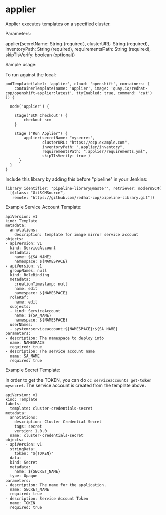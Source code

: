 # applier

Applier executes templates on a specified cluster.

Parameters:

applier(secretName: String (required),
        clusterURL: String (required),
        inventoryPath: String (required),
        requirementsPath: String (required),
        skipTlsVerify: boolean (optional))

Sample usage:

To run against the local:
```
podTemplate(label: 'applier', cloud: 'openshift', containers: [
    containerTemplate(name: 'applier', image: 'quay.io/redhat-cop/openshift-applier:latest', ttyEnabled: true, command: 'cat')
]) {

  node('applier') {

    stage('SCM Checkout') {
        checkout scm
    }

    stage ("Run Applier") {
        applier(secretName: "mysecret", 
                clusterURL: "https://ocp.example.com",
                inventoryPath: ".applier/inventory",
                requirementsPath: ".applier/requirements.yml",
                skipTlsVerify: true )
      }
  }
}
```

Include this library by adding this before "pipeline" in your Jenkins:
```
library identifier: "pipeline-library@master", retriever: modernSCM(
  [$class: "GitSCMSource",
   remote: "https://github.com/redhat-cop/pipeline-library.git"])
```

Example Service Account Template:

```
apiVersion: v1
kind: Template
metadata:
  annotations:
    description: template for image mirror service account
objects:
- apiVersion: v1
  kind: ServiceAccount
  metadata:
    name: ${SA_NAME}
    namespace: ${NAMESPACE}
- apiVersion: v1
  groupNames: null
  kind: RoleBinding
  metadata:
    creationTimestamp: null
    name: edit
    namespace: ${NAMESPACE}
  roleRef:
    name: edit
  subjects:
  - kind: ServiceAccount
    name: ${SA_NAME}
    namespace: ${NAMESPACE}
  userNames:
  - system:serviceaccount:${NAMESPACE}:${SA_NAME}
parameters:
- description: The namespace to deploy into
  name: NAMESPACE
  required: true
- description: The service account name
  name: SA_NAME
  required: true
```

Example Secret Template:

In order to get the TOKEN, you can do `oc serviceaccounts get-token mysecret`. The service account is created from the template above.

```
apiVersion: v1
kind: Template
labels:
  template: cluster-credentials-secret
metadata:
  annotations:
    description: Cluster Credential Secret
    tags: secret
    version: 1.0.0
  name: cluster-credentials-secret
objects:
- apiVersion: v1
  stringData:
    token: "${TOKEN}"
  data:
  kind: Secret
  metadata:
    name: ${SECRET_NAME}
  type: Opaque
parameters:
- description: The name for the application.
  name: SECRET_NAME
  required: true
- description: Service Account Token
  name: TOKEN
  required: true
```

